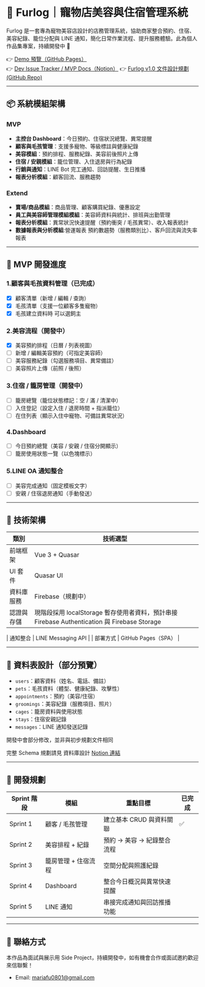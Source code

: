 # 🐾 Furlog｜寵物店美容與住宿管理系統

Furlog 是一套專為寵物美容店設計的店務管理系統，協助商家整合預約、住宿、美容紀錄、籠位分配與 LINE 通知，簡化日常作業流程、提升服務體驗。此為個人作品集專案，持續開發中 🔧

👉 [Demo 預覽（GitHub Pages）](https://rezta20.github.io/Furlog/)  
👉 [Dev Issue Tracker / MVP Docs（Notion）](https://watery-beast-0f9.notion.site/FURLOG-Site-Map-1fde71962f7f807db44cf260bcd91daa)
👉 [Furlog v1.0 文件設計規劃 (GitHub Repo)](https://github.com/Rezta20/FurS)

---

## 📦 系統模組架構

### MVP

- **主控台 Dashboard**：今日預約、住宿狀況總覽、異常提醒
- **顧客與毛孩管理**：支援多寵物、等級標註與健康紀錄
- **美容模組**：預約排程、服務紀錄、美容前後照片上傳
- **住宿 / 安親模組**：籠位管理、入住退房與行為紀錄
- **行銷與通知**：LINE Bot 完工通知、回訪提醒、生日推播
- **報表分析模組**：顧客回流、服務趨勢

### Extend

- **賣場/商品模組**：商品管理、顧客購買紀錄、優惠設定
- **員工與美容師管理模組模組**：美容師資料與統計、排班與出勤管理
- **報表分析模組**：異常狀況快速提醒（預約衝突 / 毛孩異常）、收入報表統計
- **數據報表與分析模組**:營運報表 預約數趨勢（服務類別比）、客戶回流與流失率報表

---

## 🚧 MVP 開發進度

### 1.顧客與毛孩資料管理（已完成）

- [x] 顧客清單（新增 / 編輯 / 查詢）
- [x] 毛孩清單（支援一位顧客多隻寵物）
- [x] 毛孩建立資料時 可以選飼主

### 2.美容流程（開發中）

- [x] 美容預約排程（日曆 / 列表視圖）
- [ ] 新增 / 編輯美容預約（可指定美容師）
- [ ] 美容服務紀錄（勾選服務項目、異常備註）
- [ ] 美容照片上傳（前照 / 後照）

### 3.住宿 / 籠房管理（開發中）

- [ ] 籠房總覽（籠位狀態標記：空 / 滿 / 清潔中）
- [ ] 入住登記（設定入住 / 退房時間 + 指派籠位）
- [ ] 在住列表（顯示入住中寵物、可備註異常狀況）

### 4.Dashboard

- [ ] 今日預約總覽（美容 / 安親 / 住宿分開顯示）
- [ ] 籠房使用狀態一覽（以色塊標示）

### 5.LINE OA 通知整合

- [ ] 美容完成通知（固定模板文字）
- [ ] 安親 / 住宿退房通知（手動發送）

---

## 🧪 技術架構

| 類別       | 技術選型                                                                                     |
| ---------- | -------------------------------------------------------------------------------------------- |
| 前端框架   | Vue 3 + Quasar                                                                               |
| UI 套件    | Quasar UI                                                                                    |
| 資料庫服務 | Firebase（規劃中）                                                                           |
| 認證與存儲 | 現階段採用 localStorage 暫存使用者資料，預計串接 Firebase Authentication 與 Firebase Storage |

| 通知整合 | LINE Messaging API |
| 部署方式 | GitHub Pages（SPA） |

---

## 📂 資料表設計（部分預覽）

- `users`：顧客資料（姓名、電話、備註）
- `pets`：毛孩資料（體型、健康紀錄、攻擊性）
- `appointments`：預約（美容/住宿）
- `groomings`：美容紀錄（服務項目、照片）
- `cages`：籠房資料與使用狀態
- `stays`：住宿安親記錄
- `messages`：LINE 通知發送記錄

開發中會部分修改，並非與初步規劃文件相同

完整 Schema 規劃請見 資料庫設計 [Notion 連結](https://watery-beast-0f9.notion.site/FURLOG-Site-Map-1fde71962f7f807db44cf260bcd91daa)

---

## 🎯 開發規劃

| Sprint 階段 | 模組                | 重點目標                   | 已完成 |
| ----------- | ------------------- | -------------------------- | ------ |
| Sprint 1    | 顧客 / 毛孩管理     | 建立基本 CRUD 與資料關聯   | ✅     |
| Sprint 2    | 美容排程 + 紀錄     | 預約 → 美容 → 紀錄整合流程 |        |
| Sprint 3    | 籠房管理 + 住宿流程 | 空間分配與照護紀錄         |        |
| Sprint 4    | Dashboard           | 整合今日概況與異常快速提醒 |        |
| Sprint 5    | LINE 通知           | 串接完成通知與回訪推播功能 |        |

---

## 📨 聯絡方式

本作品為面試與展示用 Side Project，持續開發中，如有機會合作或面試邀約歡迎來信聯繫！

- Email: mariafu0801@gmail.com
